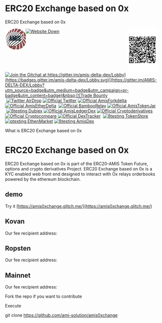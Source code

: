 # ERC20 Exchange based on 0x 

ERC20 Exchange based on 0x

<img align="left" src="https://raw.githubusercontent.com/amisolution/ERC20-AMIS/master/amis-logo3.png" alt="amis-logo3"/>
<img align="right" src="https://raw.githubusercontent.com/amisolution/ERC20-AMIS/master/images/AMIS-QRCODE.png" alt="AMIS-QRCODE" width="100"/>

[![Website Down](https://img.shields.io/badge/website-down-red.svg)](http://erc20-amis.amisolution.net/)&nbsp;
[![Join the Gitchat at https://gitter.im/amis-delta-dex/Lobby](https://badges.gitter.im/amis-delta-dex/Lobby.svg)](https://gitter.im/AMIS-DELTA-DEX/Lobby?utm_source=badge&utm_medium=badge&utm_campaign=pr-badge&utm_content=badge)&nbsp;[![Trade Bounty](https://img.shields.io/badge/trade-bounty-orange.svg)](https://github.com/amisolution/ERC20-AMIS/issues/)&nbsp;[![Twitter AirDrop](https://img.shields.io/badge/Twitter-Airdrop-red.svg)](https://twitter.com/AMIStoken_ERC20)&nbsp;[![Official Twitter](https://img.shields.io/badge/official-twitter-brightgreen.svg)](https://twitter.com/amis_erc20)&nbsp;[![Official AmisForkdelta](https://img.shields.io/badge/official-forkdelta-brightgreen.svg)](https://forkdelta.app/#!/trade/0x949bed886c739f1a3273629b3320db0c5024c719-ETH)
&nbsp;[![Official AmisEtherDelta](https://img.shields.io/badge/official-etherdelta-brightgreen.svg)](https://etherdelta.com/#0x949bed886c739f1a3273629b3320db0c5024c719-ETH)
&nbsp;[![Official BambooRelay](https://img.shields.io/badge/official-bamboorelay-brightgreen.svg)](https://bamboorelay.com/trade/AMIS-WETH)&nbsp;[![Official AmisTokenJar](https://img.shields.io/badge/official-tokenjar-brightgreen.svg)](https://tokenjar.io/amis)
&nbsp;[![ßtesting Dubiex](https://img.shields.io/badge/ßtesting-dubiex-yellow.svg)](https://dubiex.com/AMIS/ETH)&nbsp;[![Official AmisLedgerDex](https://img.shields.io/badge/official-ledgerdex-1330e3.svg)](https://app.ledgerdex.com/#/app/orders/maker-taker/AMIS/0x949bed886c739f1a3273629b3320db0c5024c719/WETH/0xc02aaa39b223fe8d0a0e5c4f27ead9083c756cc2
)&nbsp;[![Official Cryptoderivatives](https://img.shields.io/badge/official-cryptoderivatives-4330e7.svg)](https://cryptoderivatives.market/token/AMIS)&nbsp;[![Official Cryptocompare](https://img.shields.io/badge/official-cryptocompare-brightgreen.svg)](https://www.cryptocompare.com/coins/amis)&nbsp;[![Official DexTracker](https://img.shields.io/badge/official-dextracker-brightgreen.svg)](https://etherscan.io/dextracker?filter=&q=AMIS)
&nbsp;[![ßtesting TokenStore](https://img.shields.io/badge/ßtesting-TokenStore-yellow.svg)](https://token.store/trade/0x949bed886c739f1a3273629b3320db0c5024c719)
&nbsp;[![αtesting EthenMarket](https://img.shields.io/badge/αtesting-ethenmarket-lightgrey.svg)](https://ethen.market/949bed886c739f1a3273629b3320db0c5024c719)&nbsp;[![ßtesting AmisDex](https://img.shields.io/badge/ßtesting-amisdex-lightblue.svg)](https://amisdex.github.io/amis-exchange-www)

What is ERC20 Exchange based on 0x

# ERC20 Exchange based on 0x

ERC20 Exchange based on 0x is part of the ERC20-AMIS Token Future, options and crypto derivatives Project.
ERC20 Exchange based on 0x is a KYC enabled web front end designed to interact with Ox relays orderbooks powered by the ethereum blockchain.

## demo
Try it
[https://amis0xchange.glitch.me/](https://amis0xchange.glitch.me/)

## Kovan
Our fee recipient address:

## Ropsten
Our fee recipient address:

## Mainnet
Our fee recipient address:




Fork the repo if you want to contribute

Execute

git clone https://github.com/ami-solution/amis0xchange

